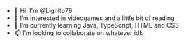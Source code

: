 - 👋 Hi, I’m @Lignito79
- 👀 I’m interested in videogames and a little bit of reading
- 🌱 I’m currently learning Java, TypeScript, HTML and CSS
- 📫 I’m looking to collaborate on whatever idk

<!---
Lignito79/Lignito79 is a ✨ special ✨ repository because its `README.md` (this file) appears on your GitHub profile.
You can click the Preview link to take a look at your changes.
--->
